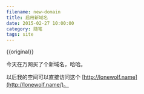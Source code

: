 ```yaml
---
filename: new-domain
title: 启用新域名
date: 2015-02-27 10:00:00
category: 随笔
tags: site
---
```

{{original}}

今天在万网买了个新域名，哈哈。

以后我的空间可以直接访问这个 [http://lonewolf.name](http://lonewolf.name/)。